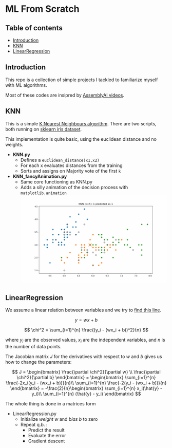# ML From Scratch
## Table of contents
* [Introduction](#Introduction)
* [KNN](#KNN)
* [LinearRegression](#LinearRegression)
## Introduction
This repo is a collection of simple projects I tackled to familiarize myself with ML algorithms.

Most of these codes are insipred by [AssemblyAI videos](https://www.youtube.com/watch?v=p1hGz0w_OCo&list=PLcWfeUsAys2k_xub3mHks85sBHZvg24Jd&pp=iAQB).

## KNN
This is a simple [K Nearest Neighbours algorithm](https://en.wikipedia.org/wiki/K-nearest_neighbors_algorithm).
There are two scripts, both running on [sklearn iris dataset](https://scikit-learn.org/stable/auto_examples/datasets/plot_iris_dataset.html).

This implementation is quite basic, using the euclidean distance and no weights.

* **KNN.py**
    * Defines a `euclidean_distance(x1,x2)`
    * For each x evaluates distances from the training 
    * Sorts and assigns on Majority vote of the first `k`
* **KNN_fancyAnimation.py**
    * Same core functioning as KNN.py
    * Adds a silly animation of the decision process with `matplotlib.animation`
    ![Alt Text](./knn_classification_animation.gif)

## LinearRegression
We assume a linear relation between variables and we try to [find this line](https://en.wikipedia.org/wiki/Linear_regression).

$$y = wx+b$$

$$
\chi^2 = \sum_{i=1}^{n} \frac{(y_i - (wx_i + b))^2}{n}
$$

where $y_i$ are the observed values, $x_i$ are the independent variables, and $n$ is the number of data points.

The Jacobian matrix $J$ for the derivatives with respect to $w$ and $b$ gives us how to change the parameters:

$$
J = \begin{bmatrix}
\frac{\partial \chi^2}{\partial w} \\
\frac{\partial \chi^2}{\partial b}
\end{bmatrix} = 
\begin{bmatrix}
\sum_{i=1}^{n} \frac{-2x_i(y_i - (wx_i + b))}{n}\\
\sum_{i=1}^{n} \frac{-2(y_i - (wx_i + b))}{n}
\end{bmatrix} = 
-\frac{2}{n}\begin{bmatrix}
\sum_{i=1}^{n} x_i(\hat{y} - y_i)\\
\sum_{i=1}^{n} (\hat{y} - y_i)
\end{bmatrix}
$$

The whole thing is done in a matrices form

* LinearRegression.py
    * Initialize *weight w* and *bias b* to zero
    * Repeat q.b. :
        * Predict the result
        * Evaluate the error
        * Gradient descent